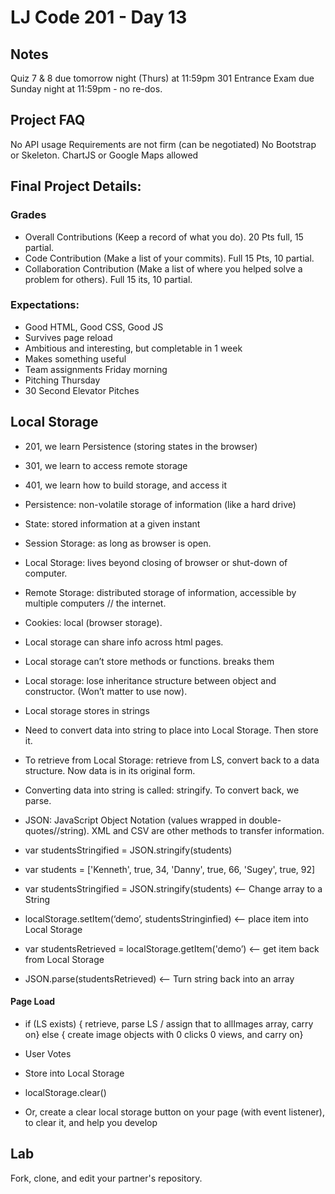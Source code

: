 # LJ Code 201  - Day 13

## Notes
Quiz 7 & 8 due tomorrow night (Thurs) at 11:59pm
301 Entrance Exam due Sunday night at 11:59pm - no re-dos.

## Project FAQ
No API usage
Requirements are not firm (can be negotiated)
No Bootstrap or Skeleton. 
ChartJS or Google Maps allowed

## Final Project Details:

### Grades
- Overall Contributions (Keep a record of what you do). 20 Pts full, 15 partial.
- Code Contribution (Make a list of your commits). Full 15 Pts, 10 partial.
- Collaboration Contribution (Make a list of where you helped solve a problem for others). Full 15 its, 10 partial.

### Expectations:
- Good HTML, Good CSS, Good JS
- Survives page reload
- Ambitious and interesting, but completable in 1 week
- Makes something useful
- Team assignments Friday morning
- Pitching Thursday
- 30 Second Elevator Pitches

## Local Storage
- 201, we learn Persistence (storing states in the browser) 
- 301, we learn to access remote storage
- 401, we learn how to build storage, and access it
- Persistence: non-volatile storage of information (like a hard drive)
- State: stored information at a given instant
- Session Storage: as long as browser is open. 
- Local Storage: lives beyond closing of browser or shut-down of computer.
- Remote Storage: distributed storage of information, accessible by multiple computers // the internet.
- Cookies: local (browser storage).
- Local storage can share info across html pages.
- Local storage can’t store methods or functions. breaks them
- Local storage: lose inheritance structure between object and constructor. (Won’t matter to use now).
- Local storage stores in strings
- Need to convert data into string to place into Local Storage. Then store it.
- To retrieve from Local Storage: retrieve from LS, convert back to a data structure. Now data is in its original form.
- Converting data into string is called: stringify. To convert back, we parse.
- JSON: JavaScript Object Notation (values wrapped in double-quotes//string). XML and CSV are other methods to transfer information.
- var studentsStringified = JSON.stringify(students)

- var students = ['Kenneth', true, 34, 'Danny', true, 66, 'Sugey', true, 92]  
- var studentsStringified = JSON.stringify(students)   <— Change array to a String  
- localStorage.setItem(‘demo’, studentsStringinfied)    <— place item into Local Storage  
- var studentsRetrieved = localStorage.getItem('demo’)    <— get item back from Local Storage  
- JSON.parse(studentsRetrieved)    <— Turn string back into an array

#### Page Load
- if (LS exists) { retrieve, parse LS / assign that to allImages array, carry on} else { create image objects with 0 clicks 0 views, and carry on}
- User Votes
- Store into Local Storage


- localStorage.clear()  
- Or, create a clear local storage button on your page (with event listener), to clear it, and help you develop  

## Lab
Fork, clone, and edit your partner's repository.
